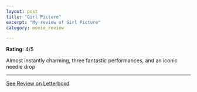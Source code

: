 ```yaml
---
layout: post
title: "Girl Picture"
excerpt: "My review of Girl Picture"
category: movie_review

---
```


**Rating:** 4/5

Almost instantly charming, three fantastic performances, and an iconic needle drop

<hr>

[See Review on Letterboxd](https://boxd.it/392mfV)
